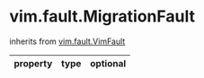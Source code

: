 vim.fault.MigrationFault
========================
inherits from [vim.fault.VimFault](docs/vim.fault.VimFault.md)

| property | type | optional |
|:---------|:-----|:---------|
